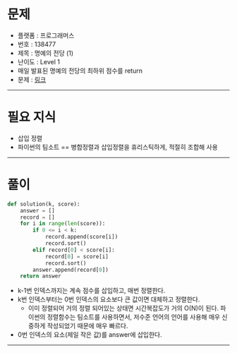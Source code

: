 # 문제
- 플랫폼 : 프로그래머스
- 번호 : 138477
- 제목 : 명예의 전당 (1)
- 난이도 : Level 1
- 매일 발표된 명예의 전당의 최하위 점수를 return
- 문제 : <a href="https://school.programmers.co.kr/learn/courses/30/lessons/138477" target="_blank">링크</a>

---

# 필요 지식
- 삽입 정렬
- 파이썬의 팀소트 == 병합정렬과 삽입정렬을 휴리스틱하게, 적절히 조합해 사용 

---

# 풀이
```python
def solution(k, score):
    answer = []
    record = []
    for i in range(len(score)):
        if 0 <= i < k:
            record.append(score[i])
            record.sort()
        elif record[0] < score[i]:
            record[0] = score[i]
            record.sort()
        answer.append(record[0])
    return answer
```
- k-1번 인덱스까지는 계속 점수를 삽입하고, 매번 정렬한다.
- k번 인덱스부터는 0번 인덱스의 요소보다 큰 값이면 대체하고 정렬한다.
  - 이미 정렬되어 거의 정렬 되어있는 상태면 시간복잡도가 거의 O(N)이 된다. 파이썬의 정렬함수는 팀소트를 사용하면서, 저수준 언어의 언어를 사용해
  매우 신중하게 작성되었기 때문에 매우 빠르다.
- 0번 인덱스의 요소(제일 작은 값)를 answer에 삽입한다.

---
